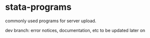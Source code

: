 # stata-programs
commonly used programs for server upload.

dev branch: error notices, documentation, etc to be updated later on
